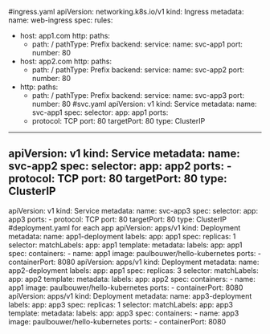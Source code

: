 #ingress.yaml
apiVersion: networking.k8s.io/v1
kind: Ingress
metadata:
  name: web-ingress
spec:
  rules:
  - host: app1.com
    http:
      paths:
      - path: /
        pathType: Prefix
        backend:
          service:
            name: svc-app1
            port:
              number: 80
  - host: app2.com
    http:
      paths:
      - path: /
        pathType: Prefix
        backend:
          service:
            name: svc-app2
            port:
              number: 80
  - http:
      paths:
      - path: /
        pathType: Prefix
        backend:
          service:
            name: svc-app3
            port:
              number: 80
#svc.yaml
apiVersion: v1
kind: Service
metadata:
  name: svc-app1
spec:
  selector:
    app: app1
  ports:
    - protocol: TCP
      port: 80
      targetPort: 80
  type: ClusterIP
---
apiVersion: v1
kind: Service
metadata:
  name: svc-app2
spec:
  selector:
    app: app2
  ports:
    - protocol: TCP
      port: 80
      targetPort: 80
  type: ClusterIP
---
apiVersion: v1
kind: Service
metadata:
  name: svc-app3
spec:
  selector:
    app: app3
  ports:
    - protocol: TCP
      port: 80
      targetPort: 80
  type: ClusterIP
#deployment.yaml for each app
apiVersion: apps/v1
kind: Deployment
metadata:
  name: app1-deployment
  labels:
    app: app1
spec:
  replicas: 1
  selector:
    matchLabels:
      app: app1
  template:
    metadata:
      labels:
        app: app1
    spec:
      containers:
      - name: app1
        image: paulbouwer/hello-kubernetes
        ports:
        - containerPort: 8080
apiVersion: apps/v1
kind: Deployment
metadata:
  name: app2-deployment
  labels:
    app: app1
spec:
  replicas: 3
  selector:
    matchLabels:
      app: app2
  template:
    metadata:
      labels:
        app: app2
    spec:
      containers:
      - name: app1
        image: paulbouwer/hello-kubernetes
        ports:
        - containerPort: 8080
apiVersion: apps/v1
kind: Deployment
metadata:
  name: app3-deployment
  labels:
    app: app3
spec:
  replicas: 1
  selector:
    matchLabels:
      app: app3
  template:
    metadata:
      labels:
        app: app3
    spec:
      containers:
      - name: app3
        image: paulbouwer/hello-kubernetes
        ports:
        - containerPort: 8080
     
